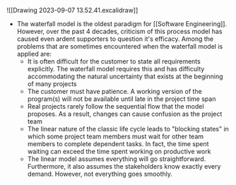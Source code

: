 ![[Drawing 2023-09-07 13.52.41.excalidraw]]

- The waterfall model is the oldest paradigm for [[Software Engineering]]. However, over the past 4 decades, criticism of this process model has caused even ardent supporters to question it's efficacy. Among the problems that are sometimes encountered when the waterfall model is applied are:
	- It is often difficult for the customer to state all requirements explicitly. The waterfall model requires this and has difficulty accommodating the natural uncertainty that exists at the beginning of many projects
	- The customer must have patience. A working version of the program(s) will not be available until late in the project time span
	- Real projects rarely follow the sequential flow that the model proposes. As a result, changes can cause confusion as the project team
	- The linear nature of the classic life cycle leads to "blocking states" in which some project team members must wait for other team members to complete dependent tasks. In fact, the time spent waiting can exceed the time spent working on productive work
	- The linear model assumes everything will go straightforward. Furthermore, it also assumes the stakeholders know exactly every demand. However, not everything goes smoothly.
